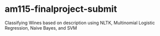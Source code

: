 # am115-finalproject-submit
Classifying Wines based on description using NLTK, Multinomial Logistic Regression, Naive Bayes, and SVM
